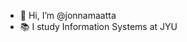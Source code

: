 - 👋 Hi, I’m @jonnamaatta
- 📚 I study Information Systems at JYU

<!---
jonnamaatta/jonnamaatta is a ✨ special ✨ repository because its `README.md` (this file) appears on your GitHub profile.
You can click the Preview link to take a look at your changes.
--->
